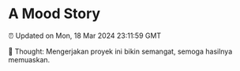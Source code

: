 # A Mood Story

⏰ Updated on Mon, 18 Mar 2024 23:11:59 GMT

💭 Thought: Mengerjakan proyek ini bikin semangat, semoga hasilnya memuaskan.

